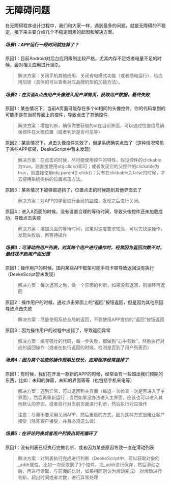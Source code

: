 # 无障碍问题

在无障碍程序设计过程中，我们和大家一样，遇到最多的问题，就是无障碍的不稳定，接下来主要介绍几个不稳定因素的起因和解决方案。

##### 场景1：APP运行一段时间就挂掉了？

原因1：目前Android对后台应用限制比较严格，尤其内存不足或者电量不足的时候，会对相关应用进行误杀。
> 解决方案：关闭手机其他应用、关闭省电模式功能（或者插电运行）、给应用加锁（具体的可以查看对应品牌机型的加锁方法）。


##### 场景2：在页面A点击用户头像进入用户详情页，获取用户数据，最终失败

原因1：某些情况下，当前A页面可能存在多个id相同的头像控件，你的代码拿到的可能不是在当前界面上的控件，导致点击了其他控件

> 解决方案：增加判断，确保你要获取的id在当前界面，可以通过位置信息确保控件在大概位置（或者判断是否可见等）


原因2：某些情况下，点击头像控件失效了，但是系统确实点击了（这种情况常见于某些APP框架，DeekeScript中暂未发现）

> 解决方案：在点击的时候，尽可能使用控件的特性，假设控件的clickable为true，则直接使用obj.click()即可；或者发现它的父控件的clickable为true，则直接使用obj.parent().click()；只有在clickable为false的时候，才去使用系统提供的位置点击方法。

原因3：某些情况下被弹窗遮挡了，位置点击的时候跑到其他界面去了

> 解决方案：对APP的弹窗进行全局的监控，发现之后进行关闭。

原因4：进入A页面的时候，没有设置合理的等待时间，导致头像控件还未加载成功，导致点击失败

> 解决方案：增加页面的等待时间，如果对速度要求较高，可以先快速操作，发现失败后，再等待操作


##### 场景3：可滑动的用户列表，对其每个用户进行操作时，经常因为返回次数不对，最终找不到用户而出错

原因1：操作用户的时候，国内某些APP框架可能手机卡顿导致返回没有执行（DeekeScript暂未发现）

> 解决方案：每次返回之后，做一个界面的判断，如果没有返回，则循环再返回

原因2：操作用户的时候，通过点击界面上的“返回”按钮返回，但是因为其他原因导致点击失败

> 解决方案：尽量使用系统全局的返回，不要使用APP提供的“返回”按钮返回

原因3：因为操作用户的过程中出错了，导致返回异常

> 解决方案：编写强壮的代码，每一步失败，都做到“心中有数”，然后执行对应的返回操作（或者在执行返回的时候，检测是否到了用户列表页）


##### 场景4：因为某个功能的操作周期比较长，应用程序经常挂掉了

原因1：有时候，我们在开发一款新的APP的时候，经常会有一些超出我们预期的东西，比如：未知的弹窗，未知的界面等等（也包括手机来电等）

> 解决方案：遇到异常，可以退回到主界面（每退一次检查一次是否进入了主界面），然后再重新运行；当然如果没办法进入主界面，应该也可以进入其他默认的界面，或者自行对当前页面进行判断，然后执行对应操作
> 
> 注意：尽量不要采用关闭APP，然后重启的方式，因为这种方式很难让客户接受（除非客户接受，并且必须这么做）


##### 场景5：在评论列表或者用户列表出现死循环了

原因1：没有列表已经执行完做判断，或者因为某些原因导致一直在滑动列表

> 解决方案：对列表执行完成进行判断（DeekeScript中，可以获取对象的_addr属性，比如一次获取到了3个控件，把_addr进行保存，然后滑动之后，再进行读取，与前面的比对，如果相同则认为滑动完成）
> 对滑动进行判断，超出时间或者次数，进行异常处理
